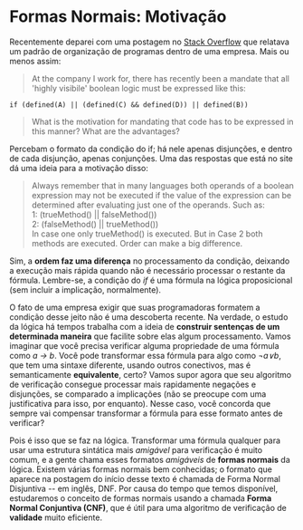 # Formas Normais: Motivação

Recentemente deparei com uma postagem no [Stack Overflow](https://stackoverflow.com/questions/6574929/why-is-it-important-to-express-code-in-disjunctive-normal-form) que relatava um padrão de organização de programas dentro de uma empresa. Mais ou menos assim:

> At the company I work for, there has recently been a mandate that all 'highly visibile' boolean logic must be expressed like this:

```
if (defined(A) || (defined(C) && defined(D)) || defined(B))
```

> What is the motivation for mandating that code has to be expressed in this manner? What are the advantages?

Percebam o formato da condição do if; há nele apenas disjunções, e dentro de cada disjunção, apenas conjunções. Uma das respostas que está no site dá uma ideia para a motivação disso:

> Always remember that in many languages both operands of a boolean expression may not be executed if the value of the expression can be determined after evaluating just one of the operands. Such as: </br>
1: (trueMethod() || falseMethod()) </br>
2: (falseMethod() || trueMethod()) </br>
In case one only trueMethod() is executed. But in Case 2 both methods are executed. Order can make a big difference.

Sim, a **ordem faz uma diferença** no processamento da condição, deixando a execução mais rápida quando não é necessário processar o restante da fórmula. Lembre-se, a condição do *if* é uma fórmula na lógica proposicional (sem incluir a implicação, normalmente).

O fato de uma empresa exigir que suas programadoras formatem a condição desse jeito não é uma descoberta recente. Na verdade, o estudo da lógica há tempos trabalha com a ideia de **construir sentenças de um determinada maneira** que facilite sobre elas algum processamento. Vamos imaginar que você precisa verificar alguma propriedade de uma fórmula como *a → b*. Você pode transformar essa fórmula para algo como *¬a∨b*, que tem uma sintaxe diferente, usando outros conectivos, mas é semanticamente **equivalente**, certo? Vamos supor agora que seu algoritmo de verificação consegue processar mais rapidamente negações e disjunções, se comparado a implicações (não se preocupe com uma justificativa para isso, por enquanto). Nesse caso, você concorda que sempre vai compensar transformar a fórmula para esse formato antes de verificar?

Pois é isso que se faz na lógica. Transformar uma fórmula qualquer para usar uma estrutura sintática mais *amigável* para verificação é muito comum, e a gente chama esses formatos *amigáveis* de **formas normais** da lógica. Existem várias formas normais bem conhecidas; o formato que aparece na postagem do início desse texto é chamada de Forma Normal Disjuntiva -- em inglês, DNF. Por causa do tempo que temos disponível, estudaremos o conceito de formas normais usando a chamada **Forma Normal Conjuntiva (CNF)**, que é útil para uma algoritmo de verificação de **validade** muito eficiente.












